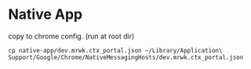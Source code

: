 # Native App

copy to chrome config. (run at root dir)

`cp native-app/dev.mrwk.ctx_portal.json ~/Library/Application\ Support/Google/Chrome/NativeMessagingHosts/dev.mrwk.ctx_portal.json`
